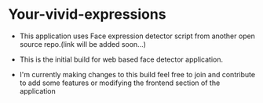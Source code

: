 # Your-vivid-expressions

- This application uses Face expression detector script from another open source repo.(link will be added soon...)

- This is the initial build for web based face detector application.

- I'm currently making changes to this build feel free to join and contribute to add some features or modifying the frontend section of the application
